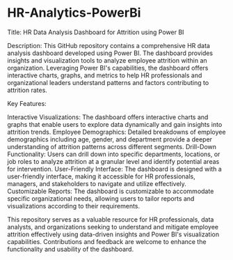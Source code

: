 # HR-Analytics-PowerBi
Title: HR Data Analysis Dashboard for Attrition using Power BI

Description:
This GitHub repository contains a comprehensive HR data analysis dashboard developed using Power BI. The dashboard provides insights and visualization tools to analyze employee attrition within an organization. Leveraging Power BI's capabilities, the dashboard offers interactive charts, graphs, and metrics to help HR professionals and organizational leaders understand patterns and factors contributing to attrition rates.

Key Features:

Interactive Visualizations: The dashboard offers interactive charts and graphs that enable users to explore data dynamically and gain insights into attrition trends.
Employee Demographics: Detailed breakdowns of employee demographics including age, gender, and department provide a deeper understanding of attrition patterns across different segments.
Drill-Down Functionality: Users can drill down into specific departments, locations, or job roles to analyze attrition at a granular level and identify potential areas for intervention.
User-Friendly Interface: The dashboard is designed with a user-friendly interface, making it accessible for HR professionals, managers, and stakeholders to navigate and utilize effectively.
Customizable Reports: The dashboard is customizable to accommodate specific organizational needs, allowing users to tailor reports and visualizations according to their requirements.

This repository serves as a valuable resource for HR professionals, data analysts, and organizations seeking to understand and mitigate employee attrition effectively using data-driven insights and Power BI's visualization capabilities. Contributions and feedback are welcome to enhance the functionality and usability of the dashboard.
